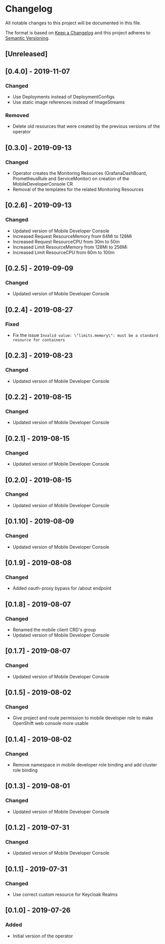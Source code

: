 # Changelog

All notable changes to this project will be documented in this file.

The format is based on [Keep a Changelog](http://keepachangelog.com/en/1.0.0/)
and this project adheres to [Semantic Versioning](http://semver.org/spec/v2.0.0.html).

## [Unreleased]

## [0.4.0] - 2019-11-07
### Changed
- Use Deployments instead of DeploymentConfigs
- Use static image references instead of ImageStreams

### Removed
- Delete old resources that were created by the previous versions of the operator 

## [0.3.0] - 2019-09-13

### Changed

- Operator creates the Monitoring Resources (GrafanaDashBoard, PrometheusRule and ServiceMonitor) on creation of the MobileDeveloperConsole CR
- Removal of the templates for the related Monitoring Resources

## [0.2.6] - 2019-09-13

### Changed

- Updated version of Mobile Developer Console
- Increased Request ResourceMemory from 64Mi to 128Mi
- Increased Request ResourceCPU from 30m to 50m
- Increased Limit ResourceMemory from 128Mi to 256Mi
- Increased Limit ResourceCPU from 60m to 100m

## [0.2.5] - 2019-09-09

### Changed

- Updated version of Mobile Developer Console

## [0.2.4] - 2019-08-27

### Fixed

- Fix the issue `Invalid value: \"limits.memory\": must be a standard resource for containers`

## [0.2.3] - 2019-08-23

### Changed

- Updated version of Mobile Developer Console

## [0.2.2] - 2019-08-15

### Changed

- Updated version of Mobile Developer Console

## [0.2.1] - 2019-08-15

### Changed

- Updated version of Mobile Developer Console

## [0.2.0] - 2019-08-15

### Changed

- Updated version of Mobile Developer Console

## [0.1.10] - 2019-08-09

### Changed

- Updated version of Mobile Developer Console

## [0.1.9] - 2019-08-08

### Changed

- Added oauth-proxy bypass for /about endpoint

## [0.1.8] - 2019-08-07

### Changed

- Renamed the mobile client CRD's group
- Updated version of Mobile Developer Console

## [0.1.7] - 2019-08-07

### Changed

- Updated version of Mobile Developer Console

## [0.1.5] - 2019-08-02

### Changed

- Give project and route permission to mobile developer role to make OpenShift web console more usable

## [0.1.4] - 2019-08-02

### Changed

- Remove namespace in mobile developer role binding and add cluster role binding

## [0.1.3] - 2019-08-01

### Changed

- Updated version of Mobile Developer Console

## [0.1.2] - 2019-07-31

### Changed

- Updated version of Mobile Developer Console

## [0.1.1] - 2019-07-31

### Changed

- Use correct custom resource for Keycloak Realms

## [0.1.0] - 2019-07-26

### Added

- Initial version of the operator
